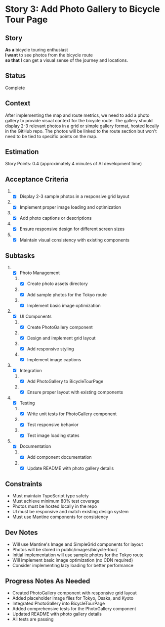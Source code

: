 # Story 3: Add Photo Gallery to Bicycle Tour Page

## Story

**As a** bicycle touring enthusiast\
**I want** to see photos from the bicycle route\
**so that** I can get a visual sense of the journey and locations.

## Status

Complete

## Context

After implementing the map and route metrics, we need to add a photo gallery to provide visual context for the bicycle route. The gallery should display 2-3 relevant photos in a grid or simple gallery format, hosted locally in the GitHub repo. The photos will be linked to the route section but won't need to be tied to specific points on the map.

## Estimation

Story Points: 0.4 (approximately 4 minutes of AI development time)

## Acceptance Criteria

1. - [x] Display 2-3 sample photos in a responsive grid layout
2. - [x] Implement proper image loading and optimization
3. - [x] Add photo captions or descriptions
4. - [x] Ensure responsive design for different screen sizes
5. - [x] Maintain visual consistency with existing components

## Subtasks

1. - [x] Photo Management
   1. - [x] Create photo assets directory
   2. - [x] Add sample photos for the Tokyo route
   3. - [x] Implement basic image optimization
2. - [x] UI Components
   1. - [x] Create PhotoGallery component
   2. - [x] Design and implement grid layout
   3. - [x] Add responsive styling
   4. - [x] Implement image captions
3. - [x] Integration
   1. - [x] Add PhotoGallery to BicycleTourPage
   2. - [x] Ensure proper layout with existing components
4. - [x] Testing
   1. - [x] Write unit tests for PhotoGallery component
   2. - [x] Test responsive behavior
   3. - [x] Test image loading states
5. - [x] Documentation
   1. - [x] Add component documentation
   2. - [x] Update README with photo gallery details

## Constraints

- Must maintain TypeScript type safety
- Must achieve minimum 80% test coverage
- Photos must be hosted locally in the repo
- UI must be responsive and match existing design system
- Must use Mantine components for consistency

## Dev Notes

- Will use Mantine's Image and SimpleGrid components for layout
- Photos will be stored in public/images/bicycle-tour/
- Initial implementation will use sample photos for the Tokyo route
- Will implement basic image optimization (no CDN required)
- Consider implementing lazy loading for better performance

## Progress Notes As Needed

- Created PhotoGallery component with responsive grid layout
- Added placeholder image files for Tokyo, Osaka, and Kyoto
- Integrated PhotoGallery into BicycleTourPage
- Added comprehensive tests for the PhotoGallery component
- Updated README with photo gallery details
- All tests are passing
